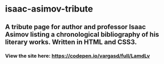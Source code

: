 # isaac-asimov-tribute
## A tribute page for author and professor Isaac Asimov listing a chronological bibliography of his literary works. Written in HTML and CSS3.

### View the site here: https://codepen.io/vargasd/full/LamdLv

